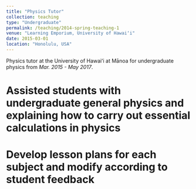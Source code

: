 ```yaml
---
title: "Physics Tutor"
collection: teaching
type: "Undergraduate"
permalink: /teaching/2014-spring-teaching-1
venue: "Learning Emporium, University of Hawaiʻi"
date: 2015-03-01
location: "Honolulu, USA"
---
```


Physics tutor at the University of Hawaiʻi at Mānoa for undergraduate physics from _Mar. 2015 - May 2017_.

Assisted students with undergraduate general physics and explaining how to carry out essential calculations in physics
===

Develop lesson plans for each subject and modify according to student feedback
===